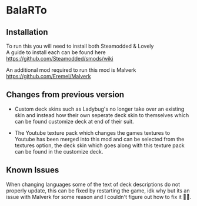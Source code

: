 # BalaRTo

## Installation
To run this you will need to install both Steamodded & Lovely  
A guide to install each can be found here https://github.com/Steamodded/smods/wiki  

An additional mod required to run this mod is Malverk https://github.com/Eremel/Malverk  

## Changes from previous version
- Custom deck skins such as Ladybug's no longer take over an existing skin and instead how their own seperate deck skin to themselves which can be found customize deck at end of their suit.

- The Youtube texture pack which changes the games textures to Youtube has been merged into this mod and can be selected from the textures option, the deck skin which goes along with this texture pack can be found in the customize deck.

## Known Issues 
When changing languages some of the text of deck descriptions do not properly update, this can be fixed by restarting the game, idk why but its an issue with Malverk for some reason and I couldn't figure out how to fix it 🤷‍♂️.

